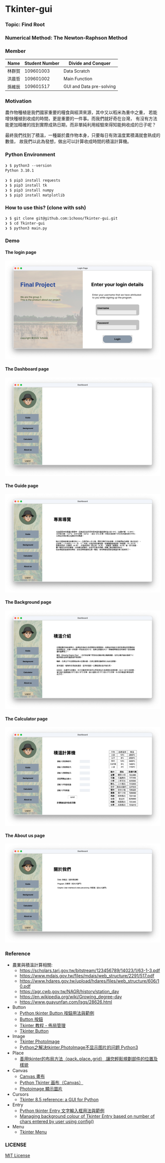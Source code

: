 # Tkinter-gui

### Topic: Find Root

### Numerical Method: The Newton-Raphson Method

### Member

| Name | Student Number | Divide and Conquer       |
|------|----------------|--------------------------|
| 林群賀  | 109601003      | Data   Scratch           |
| 洪晨哲  | 109601002      | Main Function            |
| 孫維辰  | 109601517      | GUI and Data pre-solving |

### Motivation

農作物種植是我們國家重要的糧食與經濟來源，其中又以稻米為重中之重，
若能增快種植到收成的時間，更是重要的一件事。而我們就好奇在台灣，
有沒有方法能更加精確的找到實際成熟日期，而非單純利用經驗來得知能夠收成的日子呢？

最終我們找到了積溫，一種屬於農作物本身，只要每日有效溫度累積滿就會熟成的數值，
故我們以此為發想，做出可以計算收成時間的積溫計算機。


### Python Environment

``` shell
❯ $ python3 --version 
Python 3.10.1

❯ $ pip3 install requests
❯ $ pip3 install tk
❯ $ pip3 install numpy
❯ $ pip3 install matplotlib
```

### How to use this? (clone with ssh)

``` shell
❯ $ git clone git@github.com:1chooo/Tkinter-gui.git
❯ $ cd Tkinter-gui
❯ $ python3 main.py
```

### Demo

#### The login page
![plot](./assets/imgs/login_page.png)

#### The Dashboard page
![plot](./assets/imgs/dashboard_page.png)

#### The Guide page
![plot](./assets/imgs/guide_page.png)

#### The Background page
![plot](./assets/imgs/background_page.png)

#### The Calculator page
![plot](./assets/imgs/calculator_page.png)

#### The About us page
![plot](./assets/imgs/about_us_page.png)

### Reference

* 農業與積溫計算相關:
  * https://scholars.tari.gov.tw/bitstream/123456789/14023/1/63-1-3.pdf
  * https://www.mdais.gov.tw/files/mdais/web_structure/2291/517.pdf
  * https://www.hdares.gov.tw/upload/hdares/files/web_structure/606/10.pdf
  * https://agr.cwb.gov.tw/NAGR/history/station_day
  * https://en.wikipedia.org/wiki/Growing_degree-day
  * https://www.guayunfan.com/lsgs/28626.html
* Button
  * [Python tkinter Button 按鈕用法與範例](https://shengyu7697.github.io/python-tkinter-button/)
  * [Button 按鈕](https://steam.oxxostudio.tw/category/python/tkinter/button.html)
  * [Tkinter 教程 - 佈局管理](https://www.delftstack.com/zh-tw/tutorial/tkinter-tutorial/tkinter-geometry-managers/)
  * [Tkinter Button](https://www.pythontutorial.net/tkinter/tkinter-button/)
* Image
  * [Tkinter PhotoImage](https://www.pythontutorial.net/tkinter/tkinter-photoimage/)
  * [Python之解决tkinter.PhotoImage不显示图片的问题 Python3](https://blog.csdn.net/m0_50000839/article/details/120078530)
* Place 
  * [善用tkinter的布局方法（pack､place､grid）,讓您輕鬆規劃部件的位置及樣貌](https://pythonhi.pixnet.net/blog/post/322521486)
* Canvas
  * [Canvas 畫布](https://steam.oxxostudio.tw/category/python/tkinter/canvas.html)
  * [Python Tkinter 画布（Canvas）](https://www.runoob.com/python/python-tk-canvas.html)
  * [Photoimage 顯示圖片](https://steam.oxxostudio.tw/category/python/tkinter/photoimage.html)
* Cursors
  * [Tkinter 8.5 reference: a GUI for Python](https://anzeljg.github.io/rin2/book2/2405/docs/tkinter/cursors.html)
* Entry
  * [Python tkinter Entry 文字輸入框用法與範例](https://shengyu7697.github.io/python-tkinter-entry/)
  * [Managing background colour of Tkinter Entry based on number of chars entered by user using config()
](https://www.youtube.com/watch?v=KV3SPTt1WWs)
* Menu
  * [Tkinter Menu](https://www.pythontutorial.net/tkinter/tkinter-menu/)

### LICENSE

[MIT License](https://github.com/1chooo/Tkinter-gui/blob/721c9621faf12d6a30dfb3cf5c1872650b8888c4/LICENSE)